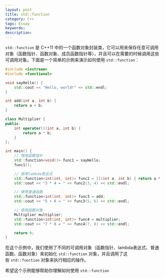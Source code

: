 ```yaml
---
layout: post
title: std::function
category: C++
tags: Essay
keywords: 
description: 
---
```


`std::function` 是 C++11 中的一个函数对象封装类，它可以用来保存任意可调用对象（函数指针、函数对象、成员函数指针等），并且可以在需要的时候调用这些可调用对象。下面是一个简单的示例来演示如何使用 `std::function`：

```cpp
#include <iostream>
#include <functional>

void sayHello() {
    std::cout << "Hello, world!" << std::endl;
}

int add(int a, int b) {
    return a + b;
}

class Multiplier {
public:
    int operator()(int a, int b) {
        return a * b;
    }
};

int main() {
    // 使用函数指针
    std::function<void()> func1 = sayHello;
    func1();

    // 使用lambda表达式
    std::function<int(int, int)> func2 = [](int a, int b) { return a * b; };
    std::cout << "3 * 4 = " << func2(3, 4) << std::endl;

    // 使用普通函数
    std::function<int(int, int)> func3 = add;
    std::cout << "5 + 6 = " << func3(5, 6) << std::endl;

    // 使用函数对象
    Multiplier multiplier;
    std::function<int(int, int)> func4 = multiplier;
    std::cout << "7 * 8 = " << func4(7, 8) << std::endl;

    return 0;
}

```

在这个示例中，我们使用了不同的可调用对象（函数指针、lambda表达式、普通函数、函数对象）来初始化 `std::function` 对象，并且调用了这些 `std::function` 对象来执行相应的操作。

希望这个示例能够帮助你理解如何使用 `std::function`
